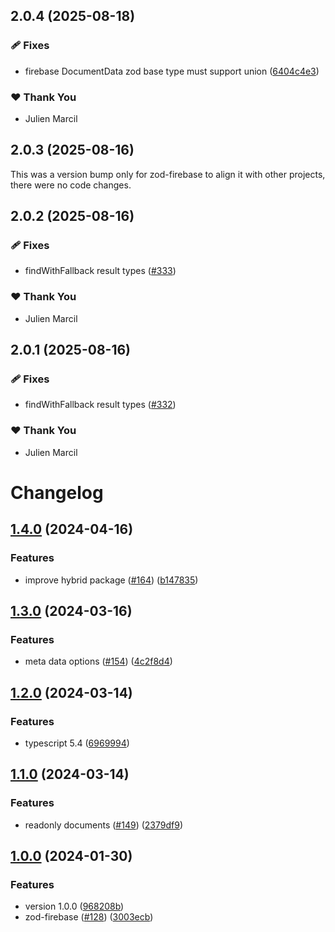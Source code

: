 ## 2.0.4 (2025-08-18)

### 🩹 Fixes

- firebase DocumentData zod base type must support union ([6404c4e3](https://github.com/valian-ca/zod-firebase-admin/commit/6404c4e3))

### ❤️ Thank You

- Julien Marcil

## 2.0.3 (2025-08-16)

This was a version bump only for zod-firebase to align it with other projects, there were no code changes.

## 2.0.2 (2025-08-16)

### 🩹 Fixes

- findWithFallback result types ([#333](https://github.com/valian-ca/zod-firebase-admin/pull/333))

### ❤️ Thank You

- Julien Marcil

## 2.0.1 (2025-08-16)

### 🩹 Fixes

- findWithFallback result types ([#332](https://github.com/valian-ca/zod-firebase-admin/pull/332))

### ❤️ Thank You

- Julien Marcil

# Changelog

## [1.4.0](https://github.com/valian-ca/zod-firebase-admin/compare/zod-firebase-v1.3.0...zod-firebase-v1.4.0) (2024-04-16)


### Features

* improve hybrid package ([#164](https://github.com/valian-ca/zod-firebase-admin/issues/164)) ([b147835](https://github.com/valian-ca/zod-firebase-admin/commit/b147835cf3f0eadb95bc957acb1e8ddbf420abb7))

## [1.3.0](https://github.com/valian-ca/zod-firebase-admin/compare/zod-firebase-v1.2.0...zod-firebase-v1.3.0) (2024-03-16)


### Features

* meta data options ([#154](https://github.com/valian-ca/zod-firebase-admin/issues/154)) ([4c2f8d4](https://github.com/valian-ca/zod-firebase-admin/commit/4c2f8d405d7e4f9daa8b98799b0faa21ae5c05bc))

## [1.2.0](https://github.com/valian-ca/zod-firebase-admin/compare/zod-firebase-v1.1.0...zod-firebase-v1.2.0) (2024-03-14)


### Features

* typescript 5.4 ([6969994](https://github.com/valian-ca/zod-firebase-admin/commit/6969994ec741abb49e8587ae9daa3d94bfb42fe9))

## [1.1.0](https://github.com/valian-ca/zod-firebase-admin/compare/zod-firebase-v1.0.0...zod-firebase-v1.1.0) (2024-03-14)


### Features

* readonly documents ([#149](https://github.com/valian-ca/zod-firebase-admin/issues/149)) ([2379df9](https://github.com/valian-ca/zod-firebase-admin/commit/2379df9e83ad4dff7cd04efa9777f046801c6780))

## [1.0.0](https://github.com/valian-ca/zod-firebase-admin/compare/zod-firebase-v0.2.0...zod-firebase-v1.0.0) (2024-01-30)


### Features

* version 1.0.0 ([968208b](https://github.com/valian-ca/zod-firebase-admin/commit/968208b73aa39d08bdd4b9a41d2df4dd8f11d496))
* zod-firebase ([#128](https://github.com/valian-ca/zod-firebase-admin/issues/128)) ([3003ecb](https://github.com/valian-ca/zod-firebase-admin/commit/3003ecbf8ee2edd91f5537475a88e1d55fb566ee))
